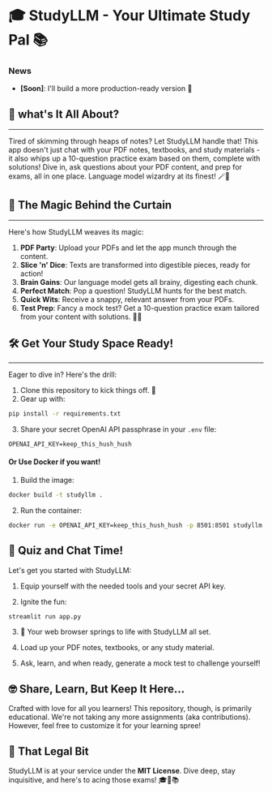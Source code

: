# 🎓 StudyLLM - Your Ultimate Study Pal 📚

### News
- **[Soon]**: I'll build a more production-ready version 🐳

## 🌟 what's It All About?
-----------------
Tired of skimming through heaps of notes? Let StudyLLM handle that! This app doesn't just chat with your PDF notes, textbooks, and study materials - it also whips up a 10-question practice exam based on them, complete with solutions! Dive in, ask questions about your PDF content, and prep for exams, all in one place. Language model wizardry at its finest! 🪄💬

## 🚀 The Magic Behind the Curtain
------------------

Here's how StudyLLM weaves its magic:

1. **PDF Party**: Upload your PDFs and let the app munch through the content.
2. **Slice 'n' Dice**: Texts are transformed into digestible pieces, ready for action!
3. **Brain Gains**: Our language model gets all brainy, digesting each chunk.
4. **Perfect Match**: Pop a question! StudyLLM hunts for the best match.
5. **Quick Wits**: Receive a snappy, relevant answer from your PDFs.
6. **Test Prep**: Fancy a mock test? Get a 10-question practice exam tailored from your content with solutions. 📝✅

## 🛠 Get Your Study Space Ready!
----------------------------
Eager to dive in? Here's the drill:

1. Clone this repository to kick things off. 🚀
2. Gear up with:
```bash
pip install -r requirements.txt
```

3. Share your secret OpenAI API passphrase in your `.env` file:
```commandline
OPENAI_API_KEY=keep_this_hush_hush
```

#### Or Use Docker if you want!

1. Build the image:
```bash
docker build -t studyllm .
```

2. Run the container:
```bash
docker run -e OPENAI_API_KEY=keep_this_hush_hush -p 8501:8501 studyllm
```


## 🎈 Quiz and Chat Time!

Let's get you started with StudyLLM:

1. Equip yourself with the needed tools and your secret API key.

2. Ignite the fun:
```bash
streamlit run app.py
```

3. 🚀 Your web browser springs to life with StudyLLM all set.

4. Load up your PDF notes, textbooks, or any study material.

5. Ask, learn, and when ready, generate a mock test to challenge yourself!

## 🤓 Share, Learn, But Keep It Here...

Crafted with love for all you learners! This repository, though, is primarily educational. We're not taking any more assignments (aka contributions). However, feel free to customize it for your learning spree!

## 📜 That Legal Bit

StudyLLM is at your service under the **MIT License**. Dive deep, stay inquisitive, and here's to acing those exams! 🎓🚀📚

